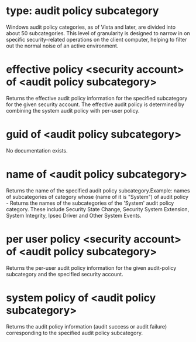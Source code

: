 # type: audit policy subcategory

Windows audit policy categories, as of Vista and later, are divided into about 50 subcategories. This level of granularity is designed to narrow in on specific security-related operations on the client computer, helping to filter out the normal noise of an active environment.

# effective policy &lt;security account&gt; of &lt;audit policy subcategory&gt;

Returns the effective audit policy information for the specified subcategory for the given security account. The effective audit policy is determined by combining the system audit policy with per-user policy.

# guid of &lt;audit policy subcategory&gt;

No documentation exists.

# name of &lt;audit policy subcategory&gt;

Returns the name of the specified audit policy subcategory.Example: names of subcategories of category whose (name of it is &quot;System&quot;) of audit policy - Returns the names of the subcategories of the &#39;System&#39; audit policy category. These include Security State Change, Security System Extension, System Integrity, Ipsec Driver and Other System Events.

# per user policy &lt;security account&gt; of &lt;audit policy subcategory&gt;

Returns the per-user audit policy information for the given audit-policy subcategory and the specified security account.

# system policy of &lt;audit policy subcategory&gt;

Returns the audit policy information (audit success or audit failure) corresponding to the specified audit policy subcategory.
